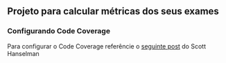 Projeto para calcular métricas dos seus exames
---

### Configurando Code Coverage

Para configurar o Code Coverage referêncie o [seguinte post](https://www.hanselman.com/blog/AutomaticUnitTestingInNETCorePlusCodeCoverageInVisualStudioCode.aspx) do Scott Hanselman
